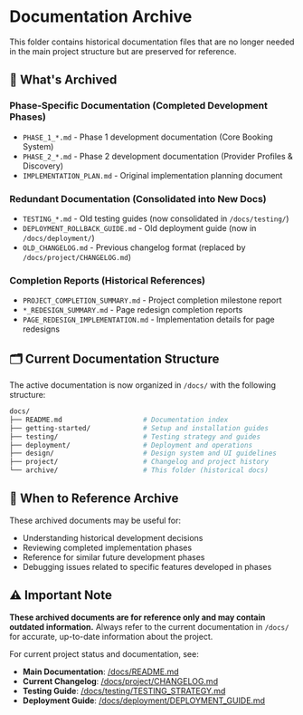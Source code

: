 # Documentation Archive

This folder contains historical documentation files that are no longer needed in the main project structure but are preserved for reference.

## 📁 What's Archived

### Phase-Specific Documentation (Completed Development Phases)

- `PHASE_1_*.md` - Phase 1 development documentation (Core Booking System)
- `PHASE_2_*.md` - Phase 2 development documentation (Provider Profiles & Discovery)
- `IMPLEMENTATION_PLAN.md` - Original implementation planning document

### Redundant Documentation (Consolidated into New Docs)

- `TESTING_*.md` - Old testing guides (now consolidated in `/docs/testing/`)
- `DEPLOYMENT_ROLLBACK_GUIDE.md` - Old deployment guide (now in `/docs/deployment/`)
- `OLD_CHANGELOG.md` - Previous changelog format (replaced by `/docs/project/CHANGELOG.md`)

### Completion Reports (Historical References)

- `PROJECT_COMPLETION_SUMMARY.md` - Project completion milestone report
- `*_REDESIGN_SUMMARY.md` - Page redesign completion reports
- `PAGE_REDESIGN_IMPLEMENTATION.md` - Implementation details for page redesigns

## 🗂️ Current Documentation Structure

The active documentation is now organized in `/docs/` with the following structure:

``` bash
docs/
├── README.md                    # Documentation index
├── getting-started/             # Setup and installation guides
├── testing/                     # Testing strategy and guides
├── deployment/                  # Deployment and operations
├── design/                      # Design system and UI guidelines
├── project/                     # Changelog and project history
└── archive/                     # This folder (historical docs)
```

## 🔄 When to Reference Archive

These archived documents may be useful for:

- Understanding historical development decisions
- Reviewing completed implementation phases
- Reference for similar future development phases
- Debugging issues related to specific features developed in phases

## ⚠️ Important Note

**These archived documents are for reference only and may contain outdated information.** Always refer to the current documentation in `/docs/` for accurate, up-to-date information about the project.

For current project status and documentation, see:

- **Main Documentation**: [/docs/README.md](../README.md)
- **Current Changelog**: [/docs/project/CHANGELOG.md](../project/CHANGELOG.md)
- **Testing Guide**: [/docs/testing/TESTING_STRATEGY.md](../testing/TESTING_STRATEGY.md)
- **Deployment Guide**: [/docs/deployment/DEPLOYMENT_GUIDE.md](../deployment/DEPLOYMENT_GUIDE.md)
